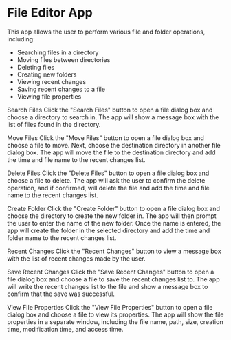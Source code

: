 # File Editor App
This app allows the user to perform various file and folder operations, including:

- Searching files in a directory
- Moving files between directories
- Deleting files
- Creating new folders
- Viewing recent changes
- Saving recent changes to a file
- Viewing file properties

Search Files
Click the "Search Files" button to open a file dialog box and choose a directory to search in. The app will show a message box with the list of files found in the directory.

Move Files
Click the "Move Files" button to open a file dialog box and choose a file to move. Next, choose the destination directory in another file dialog box. The app will move the file to the destination directory and add the time and file name to the recent changes list.

Delete Files
Click the "Delete Files" button to open a file dialog box and choose a file to delete. The app will ask the user to confirm the delete operation, and if confirmed, will delete the file and add the time and file name to the recent changes list.

Create Folder
Click the "Create Folder" button to open a file dialog box and choose the directory to create the new folder in. The app will then prompt the user to enter the name of the new folder. Once the name is entered, the app will create the folder in the selected directory and add the time and folder name to the recent changes list.

Recent Changes
Click the "Recent Changes" button to view a message box with the list of recent changes made by the user.

Save Recent Changes
Click the "Save Recent Changes" button to open a file dialog box and choose a file to save the recent changes list to. The app will write the recent changes list to the file and show a message box to confirm that the save was successful.

View File Properties
Click the "View File Properties" button to open a file dialog box and choose a file to view its properties. The app will show the file properties in a separate window, including the file name, path, size, creation time, modification time, and access time.
